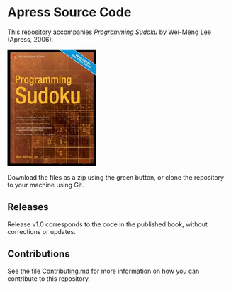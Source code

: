 # Apress Source Code

This repository accompanies [*Programming Sudoku*](http://www.apress.com/9781590596623) by Wei-Meng Lee (Apress, 2006).

![Cover image](9781590596623.jpg)

Download the files as a zip using the green button, or clone the repository to your machine using Git.

## Releases

Release v1.0 corresponds to the code in the published book, without corrections or updates.

## Contributions

See the file Contributing.md for more information on how you can contribute to this repository.
